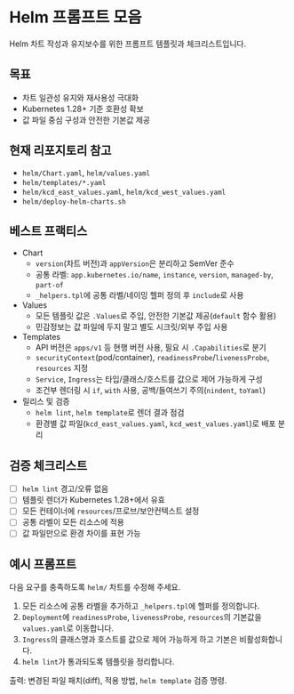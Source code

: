 # Helm 프롬프트 모음

Helm 차트 작성과 유지보수를 위한 프롬프트 템플릿과 체크리스트입니다.

## 목표

- 차트 일관성 유지와 재사용성 극대화
- Kubernetes 1.28+ 기준 호환성 확보
- 값 파일 중심 구성과 안전한 기본값 제공

## 현재 리포지토리 참고

- `helm/Chart.yaml`, `helm/values.yaml`
- `helm/templates/*.yaml`
- `helm/kcd_east_values.yaml`, `helm/kcd_west_values.yaml`
- `helm/deploy-helm-charts.sh`

## 베스트 프랙티스

- Chart
  - `version`(차트 버전)과 `appVersion`은 분리하고 SemVer 준수
  - 공통 라벨: `app.kubernetes.io/name`, `instance`, `version`, `managed-by`, `part-of`
  - `_helpers.tpl`에 공통 라벨/네이밍 헬퍼 정의 후 `include`로 사용
- Values
  - 모든 템플릿 값은 `.Values`로 주입, 안전한 기본값 제공(`default` 함수 활용)
  - 민감정보는 값 파일에 두지 말고 별도 시크릿/외부 주입 사용
- Templates
  - API 버전은 `apps/v1` 등 현행 버전 사용, 필요 시 `.Capabilities`로 분기
  - `securityContext`(pod/container), `readinessProbe`/`livenessProbe`, `resources` 지정
  - `Service`, `Ingress`는 타입/클래스/호스트를 값으로 제어 가능하게 구성
  - 조건부 렌더링 시 `if`, `with` 사용, 공백/들여쓰기 주의(`nindent`, `toYaml`)
- 릴리스 및 검증
  - `helm lint`, `helm template`로 렌더 결과 점검
  - 환경별 값 파일(`kcd_east_values.yaml`, `kcd_west_values.yaml`)로 배포 분리

## 검증 체크리스트

- [ ] `helm lint` 경고/오류 없음
- [ ] 템플릿 렌더가 Kubernetes 1.28+에서 유효
- [ ] 모든 컨테이너에 `resources`/프로브/보안컨텍스트 설정
- [ ] 공통 라벨이 모든 리소스에 적용
- [ ] 값 파일만으로 환경 차이를 표현 가능

## 예시 프롬프트

다음 요구를 충족하도록 `helm/` 차트를 수정해 주세요.

1) 모든 리소스에 공통 라벨을 추가하고 `_helpers.tpl`에 헬퍼를 정의합니다.
2) `Deployment`에 `readinessProbe`, `livenessProbe`, `resources`의 기본값을 `values.yaml`로 이동합니다.
3) `Ingress`의 클래스명과 호스트를 값으로 제어 가능하게 하고 기본은 비활성화합니다.
4) `helm lint`가 통과되도록 템플릿을 정리합니다.

출력: 변경된 파일 패치(diff), 적용 방법, `helm template` 검증 명령.

